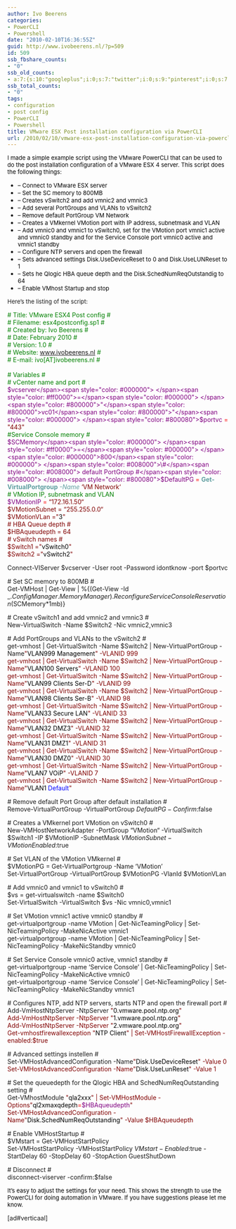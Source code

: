 ```yaml
---
author: Ivo Beerens
categories:
- PowerCLI
- Powershell
date: "2010-02-10T16:36:55Z"
guid: http://www.ivobeerens.nl/?p=509
id: 509
ssb_fbshare_counts:
- "0"
ssb_old_counts:
- a:7:{s:10:"googleplus";i:0;s:7:"twitter";i:0;s:9:"pinterest";i:0;s:7:"fbshare";i:0;s:8:"linkedin";i:0;s:6:"reddit";i:0;s:6:"tumblr";i:0;}
ssb_total_counts:
- "0"
tags:
- configuration
- post config
- PowerCLI
- Powershell
title: VMware ESX Post installation configuration via PowerCLI
url: /2010/02/10/vmware-esx-post-installation-configuration-via-powercli/
---
```


<font color="#000000" size="2"></font>

<font color="#000000" size="2">I made a simple example script using the VMware PowerCLI that can be used to do the post installation configuration of a VMware ESX 4 server. This script does the following things:</font>


- <font color="#000000"><font size="2">– Connect to VMware ESX server</font> </font>
- <font color="#000000"><font size="2">– Set the SC memory to 800MB</font> </font>
- <font color="#000000"><font size="2">– Creates vSwitch2 and add vmnic2 and vmnic3</font> </font>
- <font color="#000000"><font size="2">– Add several PortGroups and VLANs to vSwitch2</font> </font>
- <font color="#000000"><font size="2">– Remove default PortGroup VM Network</font> </font>
- <font color="#000000"><font size="2">– Creates a VMkernel VMotion port with IP address, subnetmask and VLAN</font> </font>
- <font color="#000000"><font size="2">– Add vmnic0 and vmnic1 to vSwitch0, set for the VMotion port vmnic1 active and vmnic0 standby and for the Service Console port vmnic0 active and vmnic1 standby</font> </font>
- <font color="#000000"><font size="2">– Configure NTP servers and open the firewall</font> </font>
- <font color="#000000"><font size="2">– Sets advanced settings Disk.UseDeviceReset to 0 and Disk.UseLUNReset to 1</font> </font>
- <font color="#000000"><font size="2">– Sets he Qlogic HBA queue depth and the Disk.SchedNumReqOutstandig to 64</font> </font>
- <font color="#000000" size="2">– Enable VMhost Startup and stop</font>

 <span style="color: #000000"> </span>

<font size="2">Here’s the listing of the script:</font>

 <span style="color: #008000">\#</span><span style="color: #008000"> Title: VMware ESX4 Post config #</span><span style="color: #008000">   
\#</span><span style="color: #008000"> Filename: esx4postconfig.sp1 # </span><span style="color: #008000">   
\#</span><span style="color: #008000"> Created by: Ivo Beerens # </span><span style="color: #008000">   
\#</span><span style="color: #008000"> Date: February 2010 # </span><span style="color: #008000">   
\#</span><span style="color: #008000"> Version: 1.0 #</span><span style="color: #008000">   
\#</span><span style="color: #008000"> Website: www.ivobeerens.nl # </span><span style="color: #008000">   
\#</span><span style="color: #008000"> E-mail: ivo\[AT\]ivobeerens.nl # </span><span style="color: #008000">   
</span><span style="color: #000000">   
</span><span style="color: #008000">\#</span><span style="color: #008000"> Variables #</span><span style="color: #008000">   
\#</span><span style="color: #008000"> vCenter name and port #</span><span style="color: #008000">   
</span><span style="color: #800080">$vcserver</span><span style="color: #000000"> </span><span style="color: #ff0000">=</span><span style="color: #000000"> </span><span style="color: #800000">"</span><span style="color: #800000">vc01</span><span style="color: #800000">"</span><span style="color: #000000">   
</span><span style="color: #800080">$portvc</span><span style="color: #000000"> </span><span style="color: #ff0000">=</span><span style="color: #000000"> </span><span style="color: #800000">"</span><span style="color: #800000">443</span><span style="color: #800000">"</span><span style="color: #000000">   
</span><span style="color: #008000">\#</span><span style="color: #008000">Service Console memory #</span><span style="color: #008000">   
</span><span style="color: #800080">$SCMemory</span><span style="color: #000000"> </span><span style="color: #ff0000">=</span><span style="color: #000000"> </span><span style="color: #000000">800</span><span style="color: #000000">   
</span><span style="color: #008000">\#</span><span style="color: #008000"> default PortGroup #</span><span style="color: #008000">   
</span><span style="color: #800080">$DefaultPG</span><span style="color: #000000"> </span><span style="color: #ff0000">=</span><span style="color: #000000"> </span><span style="color: #5f9ea0; font-weight: bold">Get-VirtualPortgroup</span><span style="color: #000000"> </span><span style="font-style: italic; color: #5f9ea0">-Name</span><span style="color: #000000"> </span><span style="color: #800000">‘</span><span style="color: #800000">VM Network</span><span style="color: #800000">‘</span><span style="color: #000000">   
</span><span style="color: #008000">\#</span><span style="color: #008000"> VMotion IP, subnetmask and VLAN</span><span style="color: #008000">   
</span><span style="color: #800080">$VMotionIP</span><span style="color: #000000"> </span><span style="color: #ff0000">=</span><span style="color: #000000"> </span><span style="color: #800000">“</span><span style="color: #800000">172.16.1.50“   
$VMotionSubnet = “255.255.0.0“   
$VMotionVLan =</span><span style="color: #800000">"</span><span style="color: #000000">3</span><span style="color: #800000">"</span><span style="color: #800000">   
\# HBA Queue depth #   
$HBAqueudepth = 64   
\# vSwitch names #   
$Switch1 =</span><span style="color: #800000">"</span><span style="color: #000000">vSwitch0</span><span style="color: #800000">"</span><span style="color: #800000">   
$Switch2 =</span><span style="color: #800000">"</span><span style="color: #000000">vSwitch2</span><span style="color: #800000">"</span><span style="color: #800000"> </span>

Connect-VIServer $vcserver -User root -Password idontknow -port $portvc

\# Set SC memory to 800MB #   
Get-VMHost | Get-View | %{(Get-View -Id $\_.ConfigManager.MemoryManager).ReconfigureServiceConsoleReservation($SCMemory\*1mb)}

\# Create vSwitch1 and add vmnic2 and vmnic3 #   
New-VirtualSwitch -Name $Switch2 -Nic vmnic2,vmnic3

\# Add PortGroups and VLANs to the vSwitch2 #   
get-vmhost | Get-VirtualSwitch -Name $Switch2 | New-VirtualPortGroup -Name<span style="color: #800000">"</span><span style="color: #000000">VLAN</span><span style="color: #000000">999</span><span style="color: #000000"> Management</span><span style="color: #800000">"</span><span style="color: #800000"> -VLANID 999   
get-vmhost | Get-VirtualSwitch -Name $Switch2 | New-VirtualPortGroup -Name</span><span style="color: #800000">"</span><span style="color: #000000">VLAN</span><span style="color: #000000">100</span><span style="color: #000000"> Servers</span><span style="color: #800000">"</span><span style="color: #800000"> -VLANID 100   
get-vmhost | Get-VirtualSwitch -Name $Switch2 | New-VirtualPortGroup -Name</span><span style="color: #800000">"</span><span style="color: #000000">VLAN</span><span style="color: #000000">99</span><span style="color: #000000"> Clients Ser-D</span><span style="color: #800000">"</span><span style="color: #800000"> -VLANID 99   
get-vmhost | Get-VirtualSwitch -Name $Switch2 | New-VirtualPortGroup -Name</span><span style="color: #800000">"</span><span style="color: #000000">VLAN</span><span style="color: #000000">98</span><span style="color: #000000"> Clients Ser-B</span><span style="color: #800000">"</span><span style="color: #800000"> -VLANID 98   
get-vmhost | Get-VirtualSwitch -Name $Switch2 | New-VirtualPortGroup -Name</span><span style="color: #800000">"</span><span style="color: #000000">VLAN</span><span style="color: #000000">33</span><span style="color: #000000"> Secure LAN</span><span style="color: #800000">"</span><span style="color: #800000"> -VLANID 33   
get-vmhost | Get-VirtualSwitch -Name $Switch2 | New-VirtualPortGroup -Name</span><span style="color: #800000">"</span><span style="color: #000000">VLAN</span><span style="color: #000000">32</span><span style="color: #000000"> DMZ</span><span style="color: #000000">3</span><span style="color: #800000">"</span><span style="color: #800000"> -VLANID 32   
get-vmhost | Get-VirtualSwitch -Name $Switch2 | New-VirtualPortGroup -Name</span><span style="color: #800000">"</span><span style="color: #000000">VLAN</span><span style="color: #000000">31</span><span style="color: #000000"> DMZ</span><span style="color: #000000">1</span><span style="color: #800000">"</span><span style="color: #800000"> -VLANID 31   
get-vmhost | Get-VirtualSwitch -Name $Switch2 | New-VirtualPortGroup -Name</span><span style="color: #800000">"</span><span style="color: #000000">VLAN</span><span style="color: #000000">30</span><span style="color: #000000"> DMZ</span><span style="color: #000000">0</span><span style="color: #800000">"</span><span style="color: #800000"> -VLANID 30   
get-vmhost | Get-VirtualSwitch -Name $Switch2 | New-VirtualPortGroup -Name</span><span style="color: #800000">"</span><span style="color: #000000">VLAN</span><span style="color: #000000">7</span><span style="color: #000000"> VOiP</span><span style="color: #800000">"</span><span style="color: #800000"> -VLANID 7   
get-vmhost | Get-VirtualSwitch -Name $Switch2 | New-VirtualPortGroup -Name</span><span style="color: #800000">"</span><span style="color: #000000">VLAN</span><span style="color: #000000">1</span><span style="color: #000000"> </span><span style="color: #0000ff">Default</span><span style="color: #800000">"</span><span style="color: #800000"> </span>

\# Remove default Port Group after default installation #   
Remove-VirtualPortGroup -VirtualPortGroup $DefaultPG -Confirm:$false

\# Creates a VMkernel port VMotion on vSwitch0 #   
New-VMHostNetworkAdapter -PortGroup “VMotion“ -VirtualSwitch $Switch1 -IP $VMotionIP -SubnetMask $VMotionSubnet -VMotionEnabled:$true

\# Set VLAN of the VMotion VMkernel #   
$VMotionPG = Get-VirtualPortgroup -Name ‘VMotion’   
Set-VirtualPortGroup -VirtualPortGroup $VMotionPG -VlanId $VMotionVLan

\# Add vmnic0 and vmnic1 to vSwitch0 #   
$vs = get-virtualswitch -name $Switch0   
Set-VirtualSwitch -VirtualSwitch $vs -Nic vmnic0,vmnic1

\# Set VMotion vmnic1 active vmnic0 standby #   
get-virtualportgroup -name VMotion | Get-NicTeamingPolicy | Set-NicTeamingPolicy -MakeNicActive vmnic1   
get-virtualportgroup -name VMotion | Get-NicTeamingPolicy | Set-NicTeamingPolicy -MakeNicStandby vmnic0

\# Set Service Console vmnic0 active, vmnic1 standby #   
get-virtualportgroup -name ‘Service Console’ | Get-NicTeamingPolicy | Set-NicTeamingPolicy -MakeNicActive vmnic0   
get-virtualportgroup -name ‘Service Console’ | Get-NicTeamingPolicy | Set-NicTeamingPolicy -MakeNicStandby vmnic1

\# Configures NTP, add NTP servers, starts NTP and open the firewall port #   
Add-VmHostNtpServer -NtpServer <span style="color: #800000">"</span><span style="color: #000000">0.vmware.pool.ntp.org</span><span style="color: #800000">"</span><span style="color: #800000">   
Add-VmHostNtpServer -NtpServer </span><span style="color: #800000">"</span><span style="color: #000000">1.vmware.pool.ntp.org</span><span style="color: #800000">"</span><span style="color: #800000">   
Add-VmHostNtpServer -NtpServer </span><span style="color: #800000">"</span><span style="color: #000000">2.vmware.pool.ntp.org</span><span style="color: #800000">"</span><span style="color: #800000">   
Get-vmhostfirewallexception </span><span style="color: #800000">"</span><span style="color: #000000">NTP Client</span><span style="color: #800000">"</span><span style="color: #800000"> | Set-VMHostFirewallException -enabled:$true </span>

\# Advanced settings instellen #   
Set-VMHostAdvancedConfiguration -Name<span style="color: #800000">"</span><span style="color: #000000">Disk.UseDeviceReset</span><span style="color: #800000">"</span><span style="color: #800000"> -Value 0   
Set-VMHostAdvancedConfiguration -Name</span><span style="color: #800000">"</span><span style="color: #000000">Disk.UseLunReset</span><span style="color: #800000">"</span><span style="color: #800000"> -Value 1 </span>

\# Set the queuedepth for the Qlogic HBA and SchedNumReqOutstanding setting #   
Get-VMhostModule <span style="color: #800000">"</span><span style="color: #000000">qla2xxx</span><span style="color: #800000">"</span><span style="color: #800000"> | Set-VMHostModule -Options</span><span style="color: #800000">"</span><span style="color: #000000">ql2xmaxqdepth</span><span style="color: #ff0000">=</span><span style="color: #800080">$HBAqueudepth</span><span style="color: #800000">"</span><span style="color: #800000">   
Set-VMHostAdvancedConfiguration -Name</span><span style="color: #800000">"</span><span style="color: #000000">Disk.SchedNumReqOutstanding</span><span style="color: #800000">"</span><span style="color: #800000"> -Value $HBAqueudepth </span>

\# Enable VMHostStartup #   
$VMstart = Get-VMHostStartPolicy   
Set-VMHostStartPolicy -VMHostStartPolicy $VMstart -Enabled:$true -StartDelay 60 -StopDelay 60 -StopAction GuestShutDown

\# Disconnect #   
disconnect-viserver -confirm:$false

<font color="#000000" size="2">It’s easy to adjust the settings for your need. This shows the strength to use the PowerCLI for doing automation in VMware. If you have suggestions please let me know.</font>

\[ad#verticaal\]
